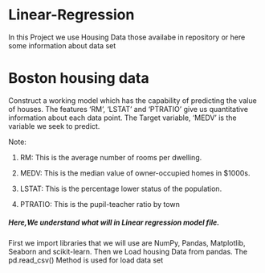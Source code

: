 # Linear-Regression

In this Project we use Housing Data those availabe in repository or here some information about data set

# **Boston housing data**
Construct a working model which has the capability of predicting the value of houses. The features ‘RM’, ‘LSTAT’ and ‘PTRATIO’ give us quantitative information about each data point. The Target variable, ‘MEDV’ is the variable we seek to predict.

Note:
1) RM: This is the average number of rooms per dwelling.

2) MEDV: This is the median value of owner-occupied homes in $1000s.

3) LSTAT: This is the percentage lower status of the population.

4) PTRATIO: This is the pupil-teacher ratio by town

##### Here,We understand what will in Linear regression model file.
First we import libraries that we will use are NumPy, Pandas, Matplotlib, Seaborn and scikit-learn. Then we Load housing Data from pandas. The pd.read_csv() Method is used for load data set
